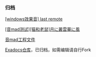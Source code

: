 ### 归档

[[windows效果音] last remote](last-remote.md)  
 
[[音mad测试][猫和老鼠]月に叢雲華に風](test1.md)  

[音mad工程文件](/work/ ':ignore')  

[Exadocs仓库](https://github.com/MrL646/exadocs)，已归档，如需编辑请自行Fork
